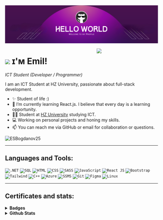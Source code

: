 <!--Banner-->
![Banner Image](./banner.png)

<!--Night Owl image-->
<div>
  <img align="right" width="40%" src="https://owlbertsio-resized.s3.amazonaws.com/Popper.psd.full.png">
</div>

<!--Header Name-->
# <img src="https://emojis.slackmojis.com/emojis/images/1531849430/4246/blob-sunglasses.gif?1531849430" width="30"/> ɪ'ᴍ Emil! 
*ICT Student (Developer / Programmer)*
<br /> 

<!--Start Intro-->               
<p align="left">I am an ICT Student at HZ University, passionate about full-stack development. </p>

- ✨ Student of life :)
- 🌱 I’m currently learning React.js. I believe that every day is a learning opportunity.
- 💁‍♂️ Student at [HZ University](https://www.hz.nl/en) studying ICT.   
- 💻 Working on personal projects and honing my skills.  
- 📫 You can reach me via GitHub or email for collaboration or questions.
<!--End Intro-->

<!--Profile Count Badge-->
<p align="left">
  <img src="https://komarev.com/ghpvc/?username=ESBogdanov25&label=Profile%20views&color=770677&style=for-the-badge&logo=star" alt="ESBogdanov25" style="padding-right:20px;" />
</p>

---

## Languages and Tools:

  <code><img height="40" src="https://upload.wikimedia.org/wikipedia/commons/7/7d/Microsoft_.NET_logo.svg" alt=".NET"></code>
  <code><img height="40" src="https://symbols.getvecta.com/stencil_27/79_sql-database-generic.494ff6320e.png" alt="SQL"></code>
  <code><img height="40" src="https://cdn.pixabay.com/photo/2017/08/05/11/16/logo-2582748_640.png" alt="HTML"></code>
  <code><img height="40" src="https://cdn.pixabay.com/photo/2017/08/05/11/16/logo-2582747_640.png" alt="CSS"></code>
  <code><img height="40" src="https://upload.wikimedia.org/wikipedia/commons/thumb/9/96/Sass_Logo_Color.svg/1280px-Sass_Logo_Color.svg.png" alt="SASS"></code>
  <code><img height="40" src="https://upload.wikimedia.org/wikipedia/commons/thumb/6/6a/JavaScript-logo.png/768px-JavaScript-logo.png" alt="JavaScript"></code>
  <code><img height="40" src="https://cdn4.iconfinder.com/data/icons/logos-3/600/React.js_logo-512.png" alt="React JS"></code>
  <code><img height="40" src="https://upload.wikimedia.org/wikipedia/commons/thumb/b/b2/Bootstrap_logo.svg/2560px-Bootstrap_logo.svg.png" alt="Bootstrap"></code>
  <code><img height="40" src="https://files.raycast.com/80x1pxra7cyabkoyxqvlono2sg9p" alt="Tailwind"></code>
  <code><img height="40" src="https://upload.wikimedia.org/wikipedia/commons/thumb/1/18/ISO_C%2B%2B_Logo.svg/1822px-ISO_C%2B%2B_Logo.svg.png" alt="C++"></code>
  <code><img height="40" src="https://upload.wikimedia.org/wikipedia/commons/thumb/f/fa/Microsoft_Azure.svg/1200px-Microsoft_Azure.svg.png" alt="Azure"></code>
  <code><img height="40" src="https://img.icons8.com/?size=512&id=laYYF3dV0Iew&format=png" alt="SSMS"></code>
  <code><img height="40" src="https://avatars.githubusercontent.com/u/18133?s=280&v=4" alt="Git"></code>
  <code><img height="40" src="https://cdn.sanity.io/images/599r6htc/localized/46a76c802176eb17b04e12108de7e7e0f3736dc6-1024x1024.png?w=804&h=804&q=75&fit=max&auto=format" alt="Figma"></code>
  <code><img height="40" src="https://upload.wikimedia.org/wikipedia/commons/thumb/3/35/Tux.svg/1200px-Tux.svg.png" alt="Linux"></code>

<hr>

## Certificates and stats:


<details>
  <summary><b>Badges</b></summary>

  <br>

  [![Microsoft Word 2016](https://i.postimg.cc/QtFdVTZH/microsoft-office-specialist-word-office-2016.png)](https://www.credly.com/badges/cc09d035-6d1a-4a04-9a2f-cbc98f2667f6)
  [![Microsoft Excel 2016](https://i.postimg.cc/CKPKF4t3/microsoft-office-specialist-excel-office-2016.png)](https://www.credly.com/badges/67dab529-3775-4992-a65f-7365a1b4d06a)
  [![HTML & CSS](https://i.postimg.cc/tT8C649D/mta-introduction-to-programming-using-html-and-css-certified-2021.png)](https://www.credly.com/badges/6423ad97-ae3f-4bb7-adfa-9ef204b47472)
  [![IT Specialist JavaScript](https://i.postimg.cc/2SYyTyhK/it-specialist-javascript.png)](https://www.credly.com/badges/c86f48ff-d790-417f-a0ce-c67786bdf857)
  [![App Development with Swift](https://i.postimg.cc/WpMmYJGV/image.png)](https://www.credly.com/badges/8b2736f9-ce4e-46f9-9873-291f9cb448e0)
  [![English for IT1](https://i.postimg.cc/tJVGGdQN/english-for-it-1.png)](https://www.credly.com/badges/8edbf084-d292-4323-a717-34c1cc6e80e2)
  [![English for IT2](https://i.postimg.cc/6TJJW7BJ/english-for-it-2.png)](https://www.credly.com/badges/cc33a81f-bd4e-4876-a2d5-2ab6f4d30b0a)
  [![JavaScript Essentials 1](https://i.postimg.cc/mgSDn4S2/javascript-essentials-1.png)](https://www.credly.com/badges/2a11f984-cef0-4a4b-b4d3-732dbfcc0105)
  [![Introduction to Cybersecurity](https://i.postimg.cc/pVgphqTx/introduction-to-cybersecurity.png)](https://www.credly.com/badges/752413a6-c3e4-4f38-a274-6e354eccfeb2)
  [![Cybersecurity Essentials](https://i.postimg.cc/jqWDSGRZ/cybersecurity-essentials.png)](https://www.credly.com/badges/7b082c64-4687-4808-a853-1c704f711d9e)
  [![Photoshop](https://i.postimg.cc/HLpm87XT/adobe-certified-professional-in-visual-design-using-adobe-photoshop.png)](https://www.credly.com/badges/dc3b2718-a8cf-47ae-bc1d-1d27e8f34a87)
  [![Learn-A-Thon 2023](https://i.postimg.cc/8cWkmg5G/networking-academy-learn-a-thon-2023.png)](https://www.credly.com/badges/0825b09d-4a3f-40b3-bf18-6872393f62fd)
 
</details>

<details>	
  <summary><b>Github Stats</b></summary>

  <br>

  ![Grade](https://github-readme-stats.vercel.app/api?username=ESBogdanov25&show_icons=true&theme=radical)
  
  
  <hr>
</details>
